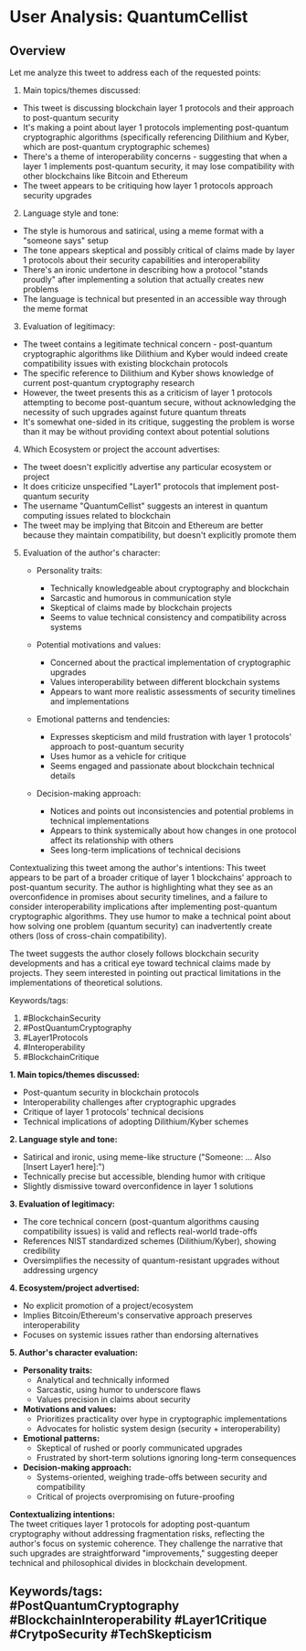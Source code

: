 # User Analysis: QuantumCellist

## Overview

<think>
Let me analyze this tweet to address each of the requested points:

1. Main topics/themes discussed:
- This tweet is discussing blockchain layer 1 protocols and their approach to post-quantum security
- It's making a point about layer 1 protocols implementing post-quantum cryptographic algorithms (specifically referencing Dilithium and Kyber, which are post-quantum cryptographic schemes)
- There's a theme of interoperability concerns - suggesting that when a layer 1 implements post-quantum security, it may lose compatibility with other blockchains like Bitcoin and Ethereum
- The tweet appears to be critiquing how layer 1 protocols approach security upgrades

2. Language style and tone:
- The style is humorous and satirical, using a meme format with a "someone says" setup
- The tone appears skeptical and possibly critical of claims made by layer 1 protocols about their security capabilities and interoperability
- There's an ironic undertone in describing how a protocol "stands proudly" after implementing a solution that actually creates new problems
- The language is technical but presented in an accessible way through the meme format

3. Evaluation of legitimacy:
- The tweet contains a legitimate technical concern - post-quantum cryptographic algorithms like Dilithium and Kyber would indeed create compatibility issues with existing blockchain protocols
- The specific reference to Dilithium and Kyber shows knowledge of current post-quantum cryptography research
- However, the tweet presents this as a criticism of layer 1 protocols attempting to become post-quantum secure, without acknowledging the necessity of such upgrades against future quantum threats
- It's somewhat one-sided in its critique, suggesting the problem is worse than it may be without providing context about potential solutions

4. Which Ecosystem or project the account advertises:
- The tweet doesn't explicitly advertise any particular ecosystem or project
- It does criticize unspecified "Layer1" protocols that implement post-quantum security
- The username "QuantumCellist" suggests an interest in quantum computing issues related to blockchain
- The tweet may be implying that Bitcoin and Ethereum are better because they maintain compatibility, but doesn't explicitly promote them

5. Evaluation of the author's character:
   - Personality traits: 
     * Technically knowledgeable about cryptography and blockchain
     * Sarcastic and humorous in communication style
     * Skeptical of claims made by blockchain projects
     * Seems to value technical consistency and compatibility across systems
   
   - Potential motivations and values:
     * Concerned about the practical implementation of cryptographic upgrades
     * Values interoperability between different blockchain systems
     * Appears to want more realistic assessments of security timelines and implementations

   - Emotional patterns and tendencies:
     * Expresses skepticism and mild frustration with layer 1 protocols' approach to post-quantum security
     * Uses humor as a vehicle for critique
     * Seems engaged and passionate about blockchain technical details

   - Decision-making approach:
     * Notices and points out inconsistencies and potential problems in technical implementations
     * Appears to think systemically about how changes in one protocol affect its relationship with others
     * Sees long-term implications of technical decisions

Contextualizing this tweet among the author's intentions:
This tweet appears to be part of a broader critique of layer 1 blockchains' approach to post-quantum security. The author is highlighting what they see as an overconfidence in promises about security timelines, and a failure to consider interoperability implications after implementing post-quantum cryptographic algorithms. They use humor to make a technical point about how solving one problem (quantum security) can inadvertently create others (loss of cross-chain compatibility).

The tweet suggests the author closely follows blockchain security developments and has a critical eye toward technical claims made by projects. They seem interested in pointing out practical limitations in the implementations of theoretical solutions.

Keywords/tags:
1. #BlockchainSecurity
2. #PostQuantumCryptography
3. #Layer1Protocols
4. #Interoperability
5. #BlockchainCritique
</think>

**1. Main topics/themes discussed:**  
- Post-quantum security in blockchain protocols  
- Interoperability challenges after cryptographic upgrades  
- Critique of layer 1 protocols' technical decisions  
- Technical implications of adopting Dilithium/Kyber schemes  

**2. Language style and tone:**  
- Satirical and ironic, using meme-like structure ("Someone: ... Also [Insert Layer1 here]:")  
- Technically precise but accessible, blending humor with critique  
- Slightly dismissive toward overconfidence in layer 1 solutions  

**3. Evaluation of legitimacy:**  
- The core technical concern (post-quantum algorithms causing compatibility issues) is valid and reflects real-world trade-offs  
- References NIST standardized schemes (Dilithium/Kyber), showing credibility  
- Oversimplifies the necessity of quantum-resistant upgrades without addressing urgency  

**4. Ecosystem/project advertised:**  
- No explicit promotion of a project/ecosystem  
- Implies Bitcoin/Ethereum's conservative approach preserves interoperability  
- Focuses on systemic issues rather than endorsing alternatives  

**5. Author's character evaluation:**  
   - **Personality traits:**  
     * Analytical and technically informed  
     * Sarcastic, using humor to underscore flaws  
     * Values precision in claims about security  
   - **Motivations and values:**  
     * Prioritizes practicality over hype in cryptographic implementations  
     * Advocates for holistic system design (security + interoperability)  
   - **Emotional patterns:**  
     * Skeptical of rushed or poorly communicated upgrades  
     * Frustrated by short-term solutions ignoring long-term consequences  
   - **Decision-making approach:**  
     * Systems-oriented, weighing trade-offs between security and compatibility  
     * Critical of projects overpromising on future-proofing  

**Contextualizing intentions:**  
The tweet critiques layer 1 protocols for adopting post-quantum cryptography without addressing fragmentation risks, reflecting the author's focus on systemic coherence. They challenge the narrative that such upgrades are straightforward "improvements," suggesting deeper technical and philosophical divides in blockchain development.  

**Keywords/tags:**  
#PostQuantumCryptography #BlockchainInteroperability #Layer1Critique #CrytpoSecurity #TechSkepticism
---
